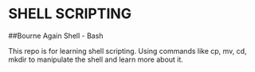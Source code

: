# SHELL SCRIPTING

##Bourne Again Shell - Bash

This repo is for learning shell scripting. Using commands like cp, mv, cd, mkdir to manipulate the shell and learn more about it. 
